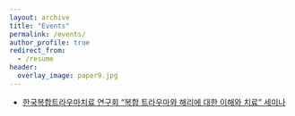 ```yaml
---
layout: archive
title: "Events"
permalink: /events/
author_profile: true
redirect_from:
  - /resume
header:
  overlay_image: paper9.jpg
---
```


* [한국복합트라우마치료 연구회 “복합 트라우마와 해리에 대한 이해와 치료” 세미나](https://github.com/AlexTaehwan/namhee.github.io/files/복합트라우마와_해리_세미나_안내만_최종.pdf)
